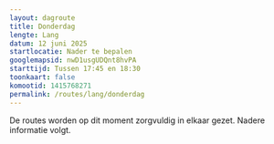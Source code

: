 ```yaml
---
layout: dagroute
title: Donderdag
lengte: Lang
datum: 12 juni 2025
startlocatie: Nader te bepalen
googlemapsid: nwD1usgUDQnt8hvPA
starttijd: Tussen 17:45 en 18:30
toonkaart: false
komootid: 1415768271
permalink: /routes/lang/donderdag
---
```


De routes worden op dit moment zorgvuldig in elkaar gezet. Nadere informatie volgt.  